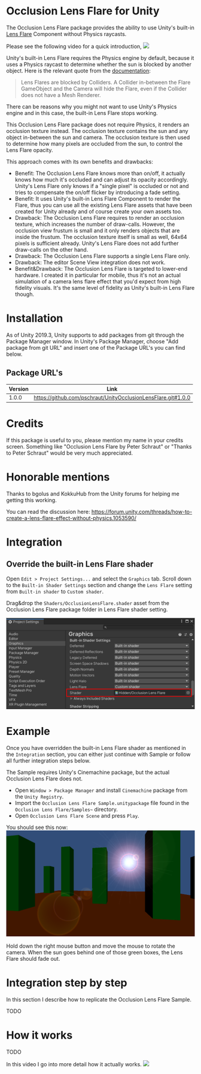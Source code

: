 # Occlusion Lens Flare for Unity

The Occlusion Lens Flare package provides the ability to use Unity's built-in [Lens Flare](https://docs.unity3d.com/Manual/class-LensFlare.html) Component without Physics raycasts.

Please see the following video for a quick introduction,
[![](http://img.youtube.com/vi/zaN5TLIMcFs/0.jpg)](http://www.youtube.com/watch?v=zaN5TLIMcFs "")

Unity's built-in Lens Flare requires the Physics engine by default, 
because it uses a Physics raycast to determine whether the sun is blocked by another object. 
Here is the relevant quote from the [documentation](https://docs.unity3d.com/Manual/class-LensFlare.html):
> Lens Flares are blocked by Colliders. A Collider in-between the Flare GameObject and the Camera will hide the Flare, even if the Collider does not have a Mesh Renderer.

There can be reasons why you might not want to use Unity's Physics engine and in this case, the built-in Lens Flare stops working.

This Occlusion Lens Flare package does not require Physics, it renders an occlusion texture instead. The occlusion texture contains the sun and any object in-between the sun and camera. The occlusion texture is then used to determine how many pixels are occluded from the sun, to control the Lens Flare opacity.

This approach comes with its own benefits and drawbacks:
* Benefit: The Occlusion Lens Flare knows more than on/off, it actually knows how much it's occluded and can adjust its opacity accordingly. Unity's Lens Flare only knows if a "single pixel" is occluded or not and tries to compensate the on/off flicker by introducing a fade setting.
* Benefit: It uses Unity's built-in Lens Flare Component to render the Flare, thus you can use all the existing Lens Flare assets that have been created for Unity already and of course create your own assets too.
* Drawback: The Occlusion Lens Flare requires to render an occlusion texture, which increases the number of draw-calls. However, the occlusion view frustum is small and it only renders objects that are inside the frustum. The occlusion texture itself is small as well, 64x64 pixels is sufficient already. Unity's Lens Flare does not add further draw-calls on the other hand.
* Drawback: The Occlusion Lens Flare supports a single Lens Flare only.
* Drawback: The editor Scene View integration does not work.
* Benefit&Drawback: The Occlusion Lens Flare is targeted to lower-end hardware. I created it in particular for mobile, thus it's not an actual simulation of a camera lens flare effect that you'd expect from high fidelity visuals. It's the same level of fidelity as Unity's built-in Lens Flare though.
 
# Installation

As of Unity 2019.3, Unity supports to add packages from git through the Package Manager window. 
In Unity's Package Manager, choose "Add package from git URL" and insert one of the Package URL's you can find below.

## Package URL's

| Version  |     Link      |
|----------|---------------|
| 1.0.0 | https://github.com/pschraut/UnityOcclusionLensFlare.git#1.0.0 |

# Credits

If this package is useful to you, please mention my name in your credits screen.
Something like "Occlusion Lens Flare by Peter Schraut" or "Thanks to Peter Schraut" would be very much appreciated.

# Honorable mentions

Thanks to bgolus and KokkuHub from the Unity forums for helping me getting this working.

You can read the discussion here: https://forum.unity.com/threads/how-to-create-a-lens-flare-effect-without-physics.1053590/

# Integration

## Override the built-in Lens Flare shader
Open ```Edit > Project Settings...``` and select the ```Graphics``` tab. 
Scroll down to the ```Built-in Shader Settings``` section and change the ```Lens Flare``` setting
from ```Built-in shader``` to ```Custom shader```.

Drag&drop the ```Shaders/OcclusionLensFlare.shader``` asset from the Occlusion Lens Flare package folder in Lens Flare shader setting.

![alt text](Documentation~/images/graphics_settings.png "Lens Flare shader setting")


# Example

Once you have overridden the built-in Lens Flare shader as mentioned in the ```Integration``` section, you can either just continue with Sample or follow all further integration steps below.

The Sample requires Unity's Cinemachine package, but the actual Occlusion Lens Flare does not.

* Open ```Window > Package Manager``` and install ```Cinemachine``` package from the ```Unity Registry```.
* Import the ```Occlusion Lens Flare Sample.unitypackage``` file found in the ```Occlusion Lens Flare/Samples~``` directory.
* Open ```Occlusion Lens Flare Scene``` and press ```Play```.

You should see this now:
![alt text](Documentation~/images/sample.png "Occlusion Lens Flare Sample")

Hold down the right mouse button and move the mouse to rotate the camera.
When the sun goes behind one of those green boxes, the Lens Flare should fade out.

# Integration step by step

In this section I describe how to replicate the Occlusion Lens Flare Sample.

TODO


# How it works

TODO

In this video I go into more detail how it actually works.
[![](http://img.youtube.com/vi/d-0M50W1byk/0.jpg)](http://www.youtube.com/watch?v=d-0M50W1byk "")

